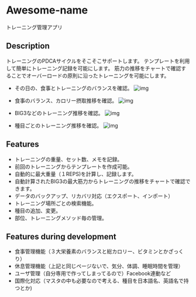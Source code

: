 # Awesome-name
トレーニング管理アプリ

## Description
トレーニングのPDCAサイクルをそこそこサポートします。
テンプレートを利用して簡単にトレーニング記録を可能にします。
筋力の推移をチャートで確認することでオーバーロードの原則に沿ったトレーニングを可能にします。

- その日の、食事とトレーニングのバランスを確認。
![img](https://farm2.staticflickr.com/1663/26409684915_040df45fbc_z.jpg)

- 食事のバランス、カロリー摂取推移を確認。
![img](https://farm2.staticflickr.com/1584/26136846790_9b73ceee13_z.jpg)

- BIG3などのトレーニング推移を確認。
![img](https://farm2.staticflickr.com/1478/26136846810_47069e0b84_z.jpg)

- 種目ごとのトレーニング推移を確認。
![img](https://farm2.staticflickr.com/1497/26383768976_5e7109f141_z.jpg)

## Features
- トレーニングの重量、セット数、メモを記録。
- 前回のトレーニングからテンプレートを作成可能。
- 自動的に最大重量（１REPS)を計算し、記録します。
- 自動計算されたBIG3の最大筋力からトレーニングの推移をチャートで確認できます。
- データのバックアップ、リカバリ対応（エクスポート、インポート）
- トレーニング場所ごとの検索機能。 
- 種目の追加、変更。
- 部位、トレーニングメソッド毎の管理。

## Features during development
- 食事管理機能（３大栄養素のバランスと総カロリー、ビタミンとかざっくり）
- 休息管理機能（上記と同じページないで、気分、体調、睡眠時間を管理） 
- ユーザ管理（自分専用で作ってしまってるので）Facebook連動など
- 国際化対応（マスタの中も必要なので考える、種目を日本語名、英語名で持つとか)

